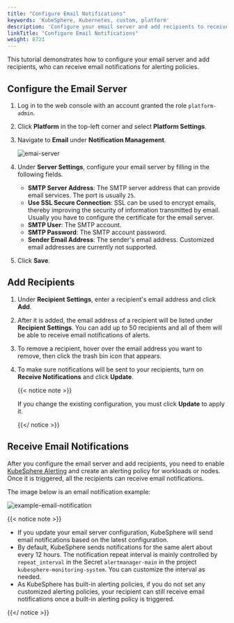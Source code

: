 ```yaml
---
title: "Configure Email Notifications"
keywords: 'KubeSphere, Kubernetes, custom, platform'
description: 'Configure your email server and add recipients to receive email notifications from alerting policies, kube-events, and kube-auditing.'
linkTitle: "Configure Email Notifications"
weight: 8721
---
```


This tutorial demonstrates how to configure your email server and add recipients, who can receive email notifications for alerting policies.

## Configure the Email Server

1. Log in to the web console with an account granted the role  `platform-admin`.

2. Click **Platform** in the top-left corner and select **Platform Settings**.

3. Navigate to **Email** under **Notification Management**.

   ![emai-server](/images/docs/cluster-administration/platform-settings/notification-management/configure-email/email-server.png)

4. Under **Server Settings**, configure your email server by filling in the following fields.

   - **SMTP Server Address**: The SMTP server address that can provide email services. The port is usually `25`.
   - **Use SSL Secure Connection**: SSL can be used to encrypt emails, thereby improving the security of information transmitted by email. Usually you have to configure the certificate for the email server.
   - **SMTP User**: The SMTP account.
   - **SMTP Password**: The SMTP account password.
   - **Sender Email Address**: The sender's email address. Customized email addresses are currently not supported.

5. Click **Save**.

## Add Recipients

1. Under **Recipient Settings**, enter a recipient's email address and click **Add**.

2. After it is added, the email address of a recipient will be listed under **Recipient Settings**. You can add up to 50 recipients and all of them will be able to receive email notifications of alerts.

3. To remove a recipient, hover over the email address you want to remove, then click the trash bin icon that appears.

4. To make sure notifications will be sent to your recipients, turn on **Receive Notifications** and click **Update**.

   {{< notice note >}}

   If you change the existing configuration, you must click **Update** to apply it.

   {{</ notice >}} 

## Receive Email Notifications

After you configure the email server and add recipients, you need to enable [KubeSphere Alerting](../../../../pluggable-components/alerting/) and create an alerting policy for workloads or nodes. Once it is triggered, all the recipients can receive email notifications.

The image below is an email notification example:

![example-email-notification](/images/docs/cluster-administration/platform-settings/notification-management/configure-email/example-email-notification.png)

{{< notice note >}}

- If you update your email server configuration, KubeSphere will send email notifications based on the latest configuration.
- By default, KubeSphere sends notifications for the same alert about every 12 hours. The notification repeat interval is mainly controlled by `repeat_interval` in the Secret `alertmanager-main` in the project `kubesphere-monitoring-system`. You can customize the interval as needed.
- As KubeSphere has built-in alerting policies, if you do not set any customized alerting policies, your recipient can still receive email notifications once a built-in alerting policy is triggered.

{{</ notice >}} 

